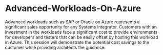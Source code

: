 # Advanced-Workloads-On-Azure
Advanced workloads such as SAP or Oracle on Azure represents a significant sales opportunity for any Systems Integrator. Customers with an investment in the workloads face a significant cost to provide environments for developers and testers that can be easily offset by hosting this workload in Azure.  This session will demonstrate the potential cost savings to the customer while providing architects the guidance.
